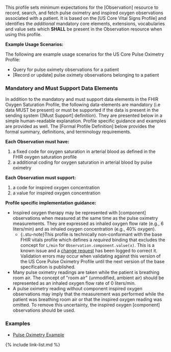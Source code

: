 
This profile sets minimum expectations for the [Observation] resource to record, search, and fetch pulse oximetry and inspired oxygen observations associated with a patient. It is based on the [US Core Vital Signs Profile] and identifies the *additional* mandatory core elements, extensions, vocabularies and value sets which **SHALL** be present in the Observation resource when using this profile.

**Example Usage Scenarios:**

The following are example usage scenarios for the US Core Pulse Oximetry Profile:

- Query for pulse oximety observations for a patient
- [Record or update]  pulse oximety observations belonging to a patient

### Mandatory and Must Support Data Elements

In addition to the mandatory and must support data elements in the FHIR Oxygen Saturation Profile, the following data-elements are mandatory (i.e data MUST be present) or must be supported if the data is present in the sending system ([Must Support] definition). They are presented below in a simple human-readable explanation.  Profile specific guidance and examples are provided as well.  The [Formal Profile Definition] below provides the  formal summary, definitions, and  terminology requirements.

**Each Observation must have:**

1. a fixed code for oxygen saturation in arterial blood as defined in the FHIR oxygen saturation profile
1. a additional coding for oxygen saturation in arterial blood by pulse oximetry

**Each Observation must support:**

1. a code for inspired oxygen concentration
1. a value for inspired oxygen concentration

**Profile specific implementation guidance:**

- Inspired oxygen therapy may be represented with [component] observations when measured at the same time as the pulse oximetry measurements. They are expressed as inhaled oxygen flow rate (e.g., 6 liters/min) and as inhaled oxygen concentration (e.g., 40% oxygen).
  - {:.stu-note}This profile is technically non-conformant with the base FHIR vitals profile which defines a *required* binding that excludes the concept for `L/min` for `Observation.component.value(x)`. This is a known issue and a [change request](https://jira.hl7.org/browse/FHIR-27911) has been logged to correct it.  Validation errors may occur when validating against this version of the US Core Pulse Oximetry Profile until the next version of the base specification is published.
- Many pulse oximetry readings are taken while the patient is breathing room air.  The concept of "room air" (unmodified, ambient air) should be represented as an inhaled oxygen flow rate of 0 liters/min.
- A pulse oximetry reading without component inspired oxygen observations may imply that the measurement was performed while the patient was breathing room air or that the inspired oxygen reading was omitted. To remove this uncertainty, the inspired oxygen [component] observations should be used.

### Examples

- [Pulse Oximetry Example](Observation-satO2-fiO2.html)

{% include link-list.md %}
